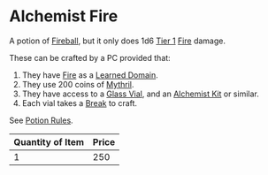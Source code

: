 # Alchemist Fire

A potion of [Fireball](../../../Magic/Spells/Spells%20by%20Level/Level%203/Fireball.md), but it only does 1d6 [Tier 1](../../../Game%20Procedures/Combat/Damage/Damage%20Tiers/Tier%201.md) [Fire](../../../Game%20Procedures/Combat/Damage/Damage%20Types/Fire.md) damage.

These can be crafted by a PC provided that:

1. They have [Fire](../../../Magic/Spells/Spell%20Domains/Fire.md) as a [Learned Domain](../../../Magic/Spellcasting/Spell%20Learning/Learned%20Domains.md).
2. They use 200 coins of [Mythril](../../../Magic/Spellcasting/Mythril.md).
3. They have access to a [Glass Vial](../10%20Coins/Glass%20Vial.md), and an [Alchemist Kit](../100%20Coins/Alchemist%20Kit.md) or similar.
4. Each vial takes a [Break](../../../Game%20Procedures/Core%20Procedures/Break.md) to craft.

See [Potion Rules](../../../Magic/Crafting/Potion%20Rules.md).

| Quantity of Item | Price |
| ---------------- | ----- |
| 1                | 250   |
